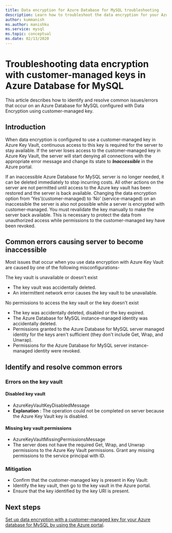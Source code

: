 ```yaml
---
title: Data encryption for Azure Database for MySQL troubleshooting
description: Learn how to troubleshoot the data encryption for your Azure Database for MySQL
author: kummanish
ms.author: manishku
ms.service: mysql
ms.topic: conceptual
ms.date: 02/13/2020
---
```


# Troubleshooting data encryption with customer-managed keys in Azure Database for MySQL
This article describes how to identify and resolve common issues/errors that occur on an Azure Database for MySQL configured with Data Encryption using customer-managed key.

## Introduction
When data encryption is configured to use a customer-managed key in Azure Key Vault, continuous access to this key is required for the server to stay available. If the server loses access to the customer-managed key in Azure Key Vault, the server will start denying all connections with the appropriate error message and change its state to ***Inaccessible*** in the Azure portal.

If an inaccessible Azure Database for MySQL server is no longer needed, it can be deleted immediately to stop incurring costs. All other actions on the server are not permitted until access to the Azure key vault has been restored and the server is back available. Changing the data encryption option from ‘Yes’(customer-managed) to ‘No’ (service-managed) on an inaccessible the server is also not possible while a server is encrypted with customer-managed. You must revalidate the key manually to make the server back available. This is necessary to protect the data from unauthorized access while permissions to the customer-managed key have been revoked.

## Common errors causing server to become inaccessible

Most issues that occur when you use data encryption with Azure Key Vault are caused by one of the following misconfigurations-

The key vault is unavailable or doesn't exist

* The key vault was accidentally deleted.
* An intermittent network error causes the key vault to be unavailable.

No permissions to access the key vault or the key doesn't exist

* The key was accidentally deleted, disabled or the key expired.
* The Azure Database for MySQL instance-managed identity was accidentally deleted.
* Permissions granted to the Azure Database for MySQL server managed identity for the keys aren't sufficient (they don't include Get, Wrap, and Unwrap).
* Permissions for the Azure Database for MySQL server instance-managed identity were revoked.

## Identify and resolve common errors
### Errors on the key vault

#### Disabled key vault
* AzureKeyVaultKeyDisabledMessage
* **Explanation** : The operation could not be completed on server because the Azure Key Vault key is disabled.

#### Missing key vault permissions
* AzureKeyVaultMissingPermissionsMessage
* The server does not have the required Get, Wrap, and Unwrap permissions to the Azure Key Vault permissions. Grant any missing permissions to the service principal with ID.

### Mitigation
* Confirm that the customer-managed key is present in Key Vault:
* Identify the key vault, then go to the key vault in the Azure portal.
* Ensure that the key identified by the key URI is present.


## Next steps
[Set up data encryption with a customer-managed key for your Azure database for MySQL by using the Azure portal](howto-data-encryption-portal.md).